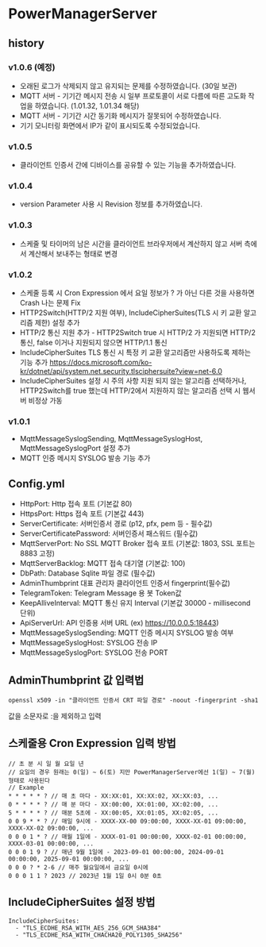# PowerManagerServer

## history

### v1.0.6 (예정)
 * 오래된 로그가 삭제되지 않고 유지되는 문제를 수정하였습니다. (30일 보관)
 * MQTT 서버 - 기기간 메시지 전송 시 일부 프로토콜이 서로 다름에 따른 고도화 작업을 하였습니다. (1.01.32, 1.01.34 해당)
 * MQTT 서버 - 기기간 시간 동기화 메시지가 잘못되어 수정하였습니다.
 * 기기 모니터링 화면에서 IP가 같이 표시되도록 수정되었습니다.

### v1.0.5
 * 클라이언트 인증서 간에 디바이스를 공유할 수 있는 기능을 추가하였습니다.

### v1.0.4
 * version Parameter 사용 시 Revision 정보를 추가하였습니다.

### v1.0.3
 * 스케줄 및 타이머의 남은 시간을 클라이언트 브라우저에서 계산하지 않고 서버 측에서 계산해서 보내주는 형태로 변경

### v1.0.2
  * 스케줄 등록 시 Cron Expression 에서 요일 정보가 ? 가 아닌 다른 것을 사용하면 Crash 나는 문제 Fix
  * HTTP2Switch(HTTP/2 지원 여부), IncludeCipherSuites(TLS 시 키 교환 알고리즘 제한) 설정 추가
  * HTTP/2 통신 지원 추가 - HTTP2Switch true 시 HTTP/2 가 지원되면 HTTP/2 통신, false 이거나 지원되지 않으면 HTTP/1.1 통신
  * IncludeCipherSuites TLS 통신 시 특정 키 교환 알고리즘만 사용하도록 제하는 기능 추가 https://docs.microsoft.com/ko-kr/dotnet/api/system.net.security.tlsciphersuite?view=net-6.0
  * IncludeCipherSuites 설정 시 주의 사항 지원 되지 않는 알고리즘 선택하거나, HTTP2Switch를 true 했는데 HTTP/2에서 지원하지 않는 알고리즘 선택 시 웹서버 비정상 가동

### v1.0.1 
  * MqttMessageSyslogSending, MqttMessageSyslogHost, MqttMessageSyslogPort 설정 추가
  * MQTT 인증 메시지 SYSLOG 발송 기능 추가

## Config.yml

* HttpPort: Http 접속 포트 (기본값 80)
* HttpsPort: Https 접속 포트 (기본값 443)
* ServerCertificate: 서버인증서 경로 (p12, pfx, pem 등 - 필수값)
* ServerCertificatePassword: 서버인증서 패스워드 (필수값)
* MqttServerPort: No SSL MQTT Broker 접속 포트 (기본값: 1803, SSL 포트는 8883 고정)
* MqttServerBacklog: MQTT 접속 대기열 (기본값: 100)
* DbPath: Database Sqlite 파일 경로 (필수값)
* AdminThumbprint 대표 관리자 클라이언트 인증서 fingerprint(필수값)
* TelegramToken: Telegram Message 용 봇 Token값
* KeepAlliveInterval: MQTT 통신 유지 Interval (기본값 30000 - millisecond 단위)
* ApiServerUrl: API 인증용 서버 URL (ex) https://10.0.0.5:18443)
* MqttMessageSyslogSending: MQTT 인증 메시지 SYSLOG 발송 여부
* MqttMessageSyslogHost: SYSLOG 전송 IP
* MqttMessageSyslogPort: SYSLOG 전송 PORT

## AdminThumbprint 값 입력법

```
openssl x509 -in "클라이언트 인증서 CRT 파일 경로" -noout -fingerprint -sha1
```
값을 소문자로 :을 제외하고 입력

## 스케줄용 Cron Expression 입력 방법

```
// 초 분 시 일 월 요일 년
// 요일의 경우 원래는 0(일) ~ 6(토) 지만 PowerManagerServer에선 1(일) ~ 7(월) 형태로 사용된다
// Example
* * * * * ? // 매 초 마다 - XX:XX:01, XX:XX:02, XX:XX:03, ...
0 * * * * ? // 매 분 마다 - XX:00:00, XX:01:00, XX:02:00, ...
5 * * * * ? // 매분 5초에 - XX:00:05, XX:01:05, XX:02:05, ...
0 0 9 * * ? // 매일 9시에 - XXXX-XX-00 09:00:00, XXXX-XX-01 09:00:00, XXXX-XX-02 09:00:00, ...
0 0 0 1 * ? // 매월 1일에 - XXXX-01-01 00:00:00, XXXX-02-01 00:00:00, XXXX-03-01 00:00:00, ...
0 0 0 1 9 ? // 매년 9월 1일에 - 2023-09-01 00:00:00, 2024-09-01 00:00:00, 2025-09-01 00:00:00, ...
0 0 0 ? * 2-6 // 매주 월요일에서 금요일 0시에
0 0 0 1 1 ? 2023 // 2023년 1월 1일 0시 0분 0초
```

## IncludeCipherSuites 설정 방법
```
IncludeCipherSuites:
  - "TLS_ECDHE_RSA_WITH_AES_256_GCM_SHA384"
  - "TLS_ECDHE_RSA_WITH_CHACHA20_POLY1305_SHA256"
```
